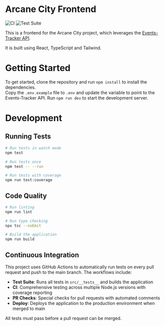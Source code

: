 # Arcane City Frontend

![CI](https://github.com/geoff-maddock/arcane-city-frontend/workflows/CI/badge.svg)
![Test Suite](https://github.com/geoff-maddock/arcane-city-frontend/workflows/Test%20Suite/badge.svg)

This is a frontend for the Arcane City project, which leverages the [Events-Tracker API](https://github.com/geoff-maddock/events-tracker).  

It is built using React, TypeScript and Tailwind.

# Getting Started

To get started, clone the repository and run `npm install` to install the dependencies.  
Copy the `.env.example` file to `.env` and update the variable to point to the Events-Tracker API.
Run `npm run dev` to start the development server.

# Development

## Running Tests

```bash
# Run tests in watch mode
npm test

# Run tests once
npm test -- --run

# Run tests with coverage
npm run test:coverage
```

## Code Quality

```bash
# Run linting
npm run lint

# Run type checking
npx tsc --noEmit

# Build the application
npm run build
```

## Continuous Integration

This project uses GitHub Actions to automatically run tests on every pull request and push to the main branch. The workflows include:

- **Test Suite**: Runs all tests in `src/__tests__` and builds the application
- **CI**: Comprehensive testing across multiple Node.js versions with coverage reporting
- **PR Checks**: Special checks for pull requests with automated comments
- **Deploy**: Deploys the application to the production environment when merged to main

All tests must pass before a pull request can be merged.
